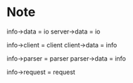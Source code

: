 # Note

info->data = io
server->data = io

info->client = client
client->data = info

info->parser = parser
parser->data = info

info->request = request